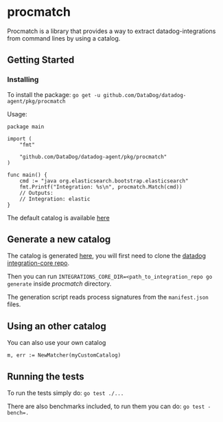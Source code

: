 # procmatch

Procmatch is a library that provides a way to extract datadog-integrations from command lines by using a catalog.

## Getting Started

### Installing

To install the package: `go get -u github.com/DataDog/datadog-agent/pkg/procmatch`

Usage:

```golang
package main

import (
	"fmt"

	"github.com/DataDog/datadog-agent/pkg/procmatch"
)

func main() {
	cmd := "java org.elasticsearch.bootstrap.elasticsearch"
	fmt.Printf("Integration: %s\n", procmatch.Match(cmd))
	// Outputs:
	// Integration: elastic
}
```

The default catalog is available [here](/default_catalog.go)

## Generate a new catalog

The catalog is generated [here](/gen/generate_catalog.go), you will first need to clone the [datadog integration-core repo](https://github.com/DataDog/integrations-core).

Then you can run `INTEGRATIONS_CORE_DIR=<path_to_integration_repo go generate` inside _procmatch_ directory.

The generation script reads process signatures from the `manifest.json` files.

## Using an other catalog

You can also use your own catalog

```golang
m, err := NewMatcher(myCustomCatalog)
```

## Running the tests

To run the tests simply do: `go test ./...`

There are also benchmarks included, to run them you can do: `go test -bench=.`
